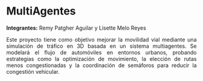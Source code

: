 # MultiAgentes

**Integrantes:** Remy Patgher Aguilar y Lisette Melo Reyes

<p align="justify">
Este proyecto tiene como objetivo mejorar la movilidad vial mediante una simulación de tráfico en 3D basada en un sistema multiagentes. Se modelará el flujo de automóviles en entornos urbanos, probando estrategias como la optimización de movimiento, la elección de rutas menos congestionadas y la coordinación de semáforos para reducir la congestión vehicular.
</p>
